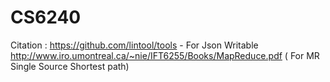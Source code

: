 # CS6240

Citation : https://github.com/lintool/tools - For Json Writable
           http://www.iro.umontreal.ca/~nie/IFT6255/Books/MapReduce.pdf ( For MR Single Source Shortest path)
